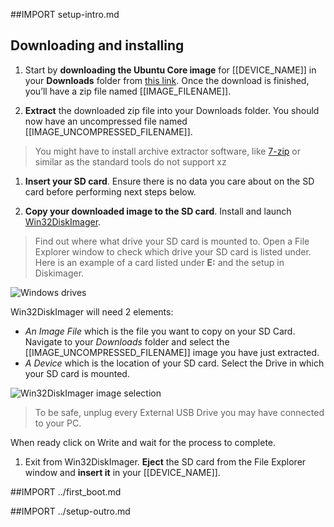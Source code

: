 ##IMPORT setup-intro.md

## Downloading and installing

1. Start by **downloading the Ubuntu Core image** for [[DEVICE_NAME]] in your **Downloads** folder from [this link]([[IMAGE_URL]]).
Once the download is finished, you’ll have a zip file named [[IMAGE_FILENAME]].

1. **Extract** the downloaded zip file into your Downloads folder. You should now have an uncompressed file named [[IMAGE_UNCOMPRESSED_FILENAME]].
> You might have to install archive extractor software, like [7-zip](http://www.7-zip.org/) or similar as the standard tools do not support xz

1. **Insert your SD card**. Ensure there is no data you care about on the SD card before performing next steps below.

1. **Copy your downloaded image to the SD card**. Install and launch [Win32DiskImager](http://sourceforge.net/projects/win32diskimager/files/latest/download).
 > Find out where what drive your SD card is mounted to. Open a File Explorer window to check which drive your SD card is listed under.  Here is an example of a card listed under **E:** and the setup in Diskimager.

 ![Windows drives](https://raw.githubusercontent.com/ubuntu-core/snappy-dev-website/master/src/img/setup/windows-drives.png)

  Win32DiskImager will need 2 elements:
   * *An Image File* which is the file you want to copy on your SD Card. Navigate to your *Downloads* folder and select the [[IMAGE_UNCOMPRESSED_FILENAME]] image you have just extracted.
   * *A Device* which is the location of your SD card. Select the Drive in which your SD card is mounted.

   ![Win32DiskImager image selection](https://raw.githubusercontent.com/ubuntu-core/snappy-dev-website/master/src/img/setup/windows-diskimager-setup.png)

  > To be safe, unplug every External USB Drive you may have connected to your PC.

  When ready click on Write and wait for the process to complete.

1. Exit from Win32DiskImager. **Eject** the SD card from the File Explorer window and **insert it** in your [[DEVICE_NAME]].

##IMPORT ../first_boot.md

##IMPORT ../setup-outro.md
